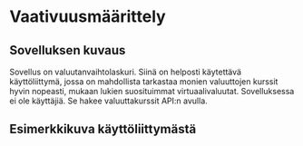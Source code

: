 # Vaativuusmäärittely

## Sovelluksen kuvaus
Sovellus on valuutanvaihtolaskuri. Siinä on helposti käytettävä käyttöliittymä, jossa on mahdollista tarkastaa monien valuuttojen kurssit hyvin nopeasti, mukaan lukien suosituimmat virtuaalivaluutat. Sovelluksessa ei ole käyttäjiä. Se hakee valuuttakurssit API:n avulla.

## Esimerkkikuva käyttöliittymästä
